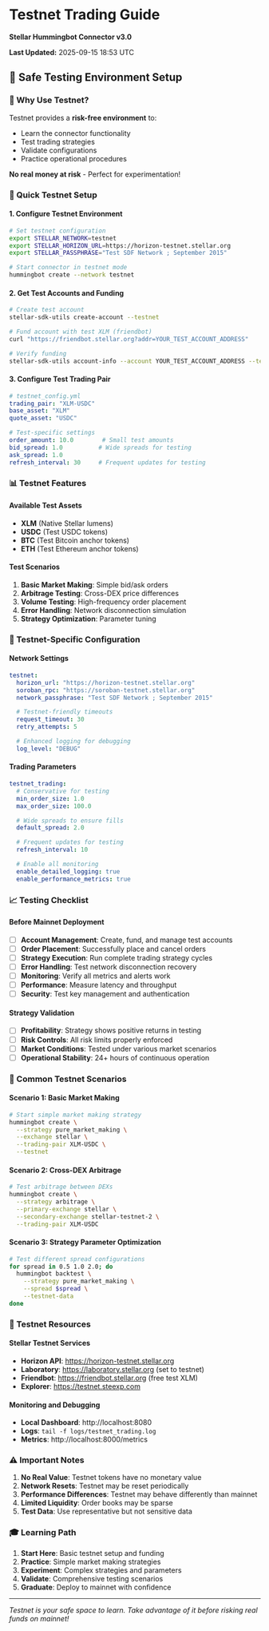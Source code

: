# Testnet Trading Guide
**Stellar Hummingbot Connector v3.0**

**Last Updated:** 2025-09-15 18:53 UTC

## 🧪 Safe Testing Environment Setup

### 🎯 Why Use Testnet?

Testnet provides a **risk-free environment** to:
- Learn the connector functionality
- Test trading strategies
- Validate configurations
- Practice operational procedures

**No real money at risk** - Perfect for experimentation!

### 🚀 Quick Testnet Setup

#### **1. Configure Testnet Environment**
```bash
# Set testnet configuration
export STELLAR_NETWORK=testnet
export STELLAR_HORIZON_URL=https://horizon-testnet.stellar.org
export STELLAR_PASSPHRASE="Test SDF Network ; September 2015"

# Start connector in testnet mode
hummingbot create --network testnet
```

#### **2. Get Test Accounts and Funding**
```bash
# Create test account
stellar-sdk-utils create-account --testnet

# Fund account with test XLM (friendbot)
curl "https://friendbot.stellar.org?addr=YOUR_TEST_ACCOUNT_ADDRESS"

# Verify funding
stellar-sdk-utils account-info --account YOUR_TEST_ACCOUNT_ADDRESS --testnet
```

#### **3. Configure Test Trading Pair**
```yaml
# testnet_config.yml
trading_pair: "XLM-USDC"
base_asset: "XLM"
quote_asset: "USDC"

# Test-specific settings
order_amount: 10.0        # Small test amounts
bid_spread: 1.0          # Wide spreads for testing
ask_spread: 1.0
refresh_interval: 30     # Frequent updates for testing
```

### 📊 Testnet Features

#### **Available Test Assets**
- **XLM** (Native Stellar lumens)
- **USDC** (Test USDC tokens)
- **BTC** (Test Bitcoin anchor tokens)
- **ETH** (Test Ethereum anchor tokens)

#### **Test Scenarios**
1. **Basic Market Making**: Simple bid/ask orders
2. **Arbitrage Testing**: Cross-DEX price differences
3. **Volume Testing**: High-frequency order placement
4. **Error Handling**: Network disconnection simulation
5. **Strategy Optimization**: Parameter tuning

### 🔧 Testnet-Specific Configuration

#### **Network Settings**
```yaml
testnet:
  horizon_url: "https://horizon-testnet.stellar.org"
  soroban_rpc: "https://soroban-testnet.stellar.org"
  network_passphrase: "Test SDF Network ; September 2015"

  # Testnet-friendly timeouts
  request_timeout: 30
  retry_attempts: 5

  # Enhanced logging for debugging
  log_level: "DEBUG"
```

#### **Trading Parameters**
```yaml
testnet_trading:
  # Conservative for testing
  min_order_size: 1.0
  max_order_size: 100.0

  # Wide spreads to ensure fills
  default_spread: 2.0

  # Frequent updates for testing
  refresh_interval: 10

  # Enable all monitoring
  enable_detailed_logging: true
  enable_performance_metrics: true
```

### 📈 Testing Checklist

#### **Before Mainnet Deployment**
- [ ] **Account Management**: Create, fund, and manage test accounts
- [ ] **Order Placement**: Successfully place and cancel orders
- [ ] **Strategy Execution**: Run complete trading strategy cycles
- [ ] **Error Handling**: Test network disconnection recovery
- [ ] **Monitoring**: Verify all metrics and alerts work
- [ ] **Performance**: Measure latency and throughput
- [ ] **Security**: Test key management and authentication

#### **Strategy Validation**
- [ ] **Profitability**: Strategy shows positive returns in testing
- [ ] **Risk Controls**: All risk limits properly enforced
- [ ] **Market Conditions**: Tested under various market scenarios
- [ ] **Operational Stability**: 24+ hours of continuous operation

### 🎯 Common Testnet Scenarios

#### **Scenario 1: Basic Market Making**
```bash
# Start simple market making strategy
hummingbot create \
  --strategy pure_market_making \
  --exchange stellar \
  --trading-pair XLM-USDC \
  --testnet
```

#### **Scenario 2: Cross-DEX Arbitrage**
```bash
# Test arbitrage between DEXs
hummingbot create \
  --strategy arbitrage \
  --primary-exchange stellar \
  --secondary-exchange stellar-testnet-2 \
  --trading-pair XLM-USDC
```

#### **Scenario 3: Strategy Parameter Optimization**
```bash
# Test different spread configurations
for spread in 0.5 1.0 2.0; do
  hummingbot backtest \
    --strategy pure_market_making \
    --spread $spread \
    --testnet-data
done
```

### 🔗 Testnet Resources

#### **Stellar Testnet Services**
- **Horizon API**: https://horizon-testnet.stellar.org
- **Laboratory**: https://laboratory.stellar.org (set to testnet)
- **Friendbot**: https://friendbot.stellar.org (free test XLM)
- **Explorer**: https://testnet.steexp.com

#### **Monitoring and Debugging**
- **Local Dashboard**: http://localhost:8080
- **Logs**: `tail -f logs/testnet_trading.log`
- **Metrics**: http://localhost:8000/metrics

### ⚠️ Important Notes

1. **No Real Value**: Testnet tokens have no monetary value
2. **Network Resets**: Testnet may be reset periodically
3. **Performance Differences**: Testnet may behave differently than mainnet
4. **Limited Liquidity**: Order books may be sparse
5. **Test Data**: Use representative but not sensitive data

### 🎓 Learning Path

1. **Start Here**: Basic testnet setup and funding
2. **Practice**: Simple market making strategies
3. **Experiment**: Complex strategies and parameters
4. **Validate**: Comprehensive testing scenarios
5. **Graduate**: Deploy to mainnet with confidence

---
*Testnet is your safe space to learn. Take advantage of it before risking real funds on mainnet!*